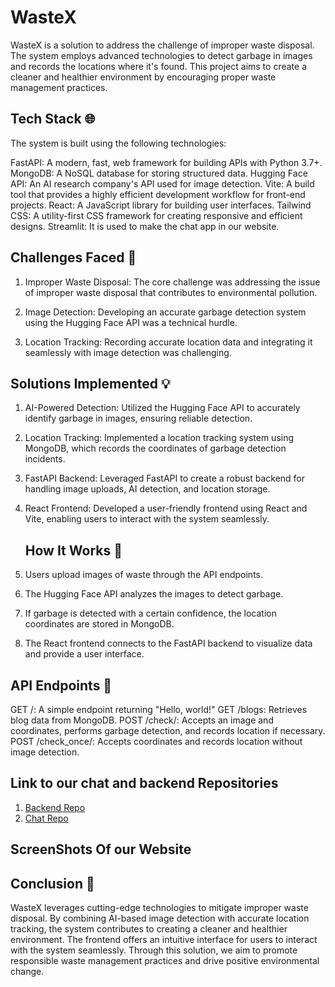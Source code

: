 # WasteX
WasteX is a solution to address the challenge of improper waste disposal. The system employs advanced technologies to detect garbage in images and records the locations where it's found. This project aims to create a cleaner and healthier environment by encouraging proper waste management practices.

## Tech Stack 🌐
The system is built using the following technologies:

FastAPI: A modern, fast, web framework for building APIs with Python 3.7+.
MongoDB: A NoSQL database for storing structured data.
Hugging Face API: An AI research company's API used for image detection.
Vite: A build tool that provides a highly efficient development workflow for front-end projects.
React: A JavaScript library for building user interfaces.
Tailwind CSS: A utility-first CSS framework for creating responsive and efficient designs.
Streamlit: It is used to make the chat app in our website.

## Challenges Faced 💪
1. Improper Waste Disposal: The core challenge was addressing the issue of improper waste disposal that contributes to environmental pollution.

2. Image Detection: Developing an accurate garbage detection system using the Hugging Face API was a technical hurdle.

3. Location Tracking: Recording accurate location data and integrating it seamlessly with image detection was challenging.

## Solutions Implemented 💡
1. AI-Powered Detection: Utilized the Hugging Face API to accurately identify garbage in images, ensuring reliable detection.

2. Location Tracking: Implemented a location tracking system using MongoDB, which records the coordinates of garbage detection incidents.

3. FastAPI Backend: Leveraged FastAPI to create a robust backend for handling image uploads, AI detection, and location storage.

4. React Frontend: Developed a user-friendly frontend using React and Vite, enabling users to interact with the system seamlessly.

   ## How It Works 🔧
1. Users upload images of waste through the API endpoints.
2. The Hugging Face API analyzes the images to detect garbage.
3. If garbage is detected with a certain confidence, the location coordinates are stored in MongoDB.
4. The React frontend connects to the FastAPI backend to visualize data and provide a user interface.

##   API Endpoints 🔑
GET /: A simple endpoint returning "Hello, world!"
GET /blogs: Retrieves blog data from MongoDB.
POST /check/: Accepts an image and coordinates, performs garbage detection, and records location if necessary.
POST /check_once/: Accepts coordinates and records location without image detection.

## Link to our chat and backend Repositories
1. [Backend Repo](https://github.com/Koustavjr/WasteX_Backend)
2. [Chat Repo](https://github.com/Koustavjr/WasteX_Chat)
## ScreenShots Of our Website

## Conclusion 🏁
WasteX leverages cutting-edge technologies to mitigate improper waste disposal. By combining AI-based image detection with accurate location tracking, the system contributes to creating a cleaner and healthier environment. The frontend offers an intuitive interface for users to interact with the system seamlessly. Through this solution, we aim to promote responsible waste management practices and drive positive environmental change.

